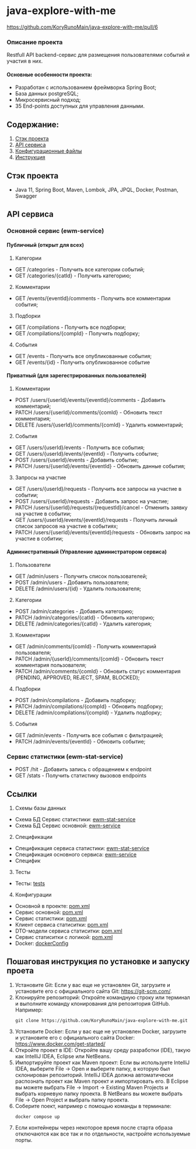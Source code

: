 # java-explore-with-me
https://github.com/KoryRunoMain/java-explore-with-me/pull/6


### Описание проекта
Restfull API backend-сервис для размещения пользователями событий и участия в них.


#### Основные особенности проекта:
- Разработан с использованием фреймворка Spring Boot;
- База данных postgreSQL;
- Микросервисный подход;
- 35 End-points доступных для управления данными.


## Содержание:
1. [Стэк проекта](#стэк-проекта)
2. [API сервиса](#api-сервиса)
3. [Конфигурационные файлы](#конфигурация)
4. [Инструкция](#пошаговая-инструкция-по-установке-и-запуску-проета)


## Стэк проекта
- Java 11, Spring Boot, Maven, Lombok, JPA, JPQL, Docker, Postman, Swagger

## API сервиса
### Основной сервис (ewm-service)
#### Публичный (открыт для всех)
1. Категории
- GET /categories - Получить все категории событий;
- GET /categories/{catId} - Получить категорию;
2. Комментарии
- GET /events/{eventId}/comments - Получить все комментарии события;
3. Подборки
- GET /compilations - Получить все подборки;
- GET /compilations/{compId} - Получить подборку;
4. События
- GET /events - Получить все опубликованные события;
- GET /events/{id} - Получить опубликованное событие

#### Приватный (для зарегестрированных пользователей)
1. Комментарии
- POST /users/{userId}/events/{eventId}/comments - Добавить комментарий;
- PATCH /users/{userId}/comments/{comId} - Обновить текст комментария;
- DELETE /users/{userId}/comments/{comId} - Удалить комментарий;
2. События
- GET /users/{userId}/events - Получить все события;
- GET /users/{userId}/events/{eventId} - Получить событие;
- POST /users/{userId}/events - Добавить событие;
- PATCH /users/{userId}/events/{eventId} - Обновить данные события;
3. Запросы на участие
- GET /users/{userId}/requests - Получить все запросы на участие в событии;
- POST /users/{userId}/requests - Добавить запрос на участие;
- PATCH /users/{userId}/requests/{requestId}/cancel - Отменить заявку на участие в событии;
- GET /users/{userId}/events/{eventId}/requests - Получить личный список запросов на участие в событиях;
- PATCH /users/{userId}/events/{eventId}/requests - Обновить запрос на участие в собитии;

#### Административный (Управление администратором сервиса)
1. Пользователи
- GET /admin/users - Получить список пользователей;
- POST /admin/users - Добавить пользователя;
- DELETE /admin/users/{id} - Удалить пользователя;
2. Категории
- POST /admin/categories - Добавить категорию;
- PATCH /admin/categories/{catId} - Обновить категорию;
- DELETE /admin/categories/{catId} - Удалить категория;
3. Комментарии
- GET /admin/comments/{comId} - Получить комментарий пользователя;
- PATCH /admin/{userId}/comments/{comId} - Обновить текст комментария пользователя;
- PATCH /admin/comments/{comId} - Обновить статус комментария (PENDING, APPROVED, REJECT, SPAM, BLOCKED);
4. Подборки
- POST /admin/compilations - Добавить подборку;
- PATCH /admin/compilations/{compId} - Обновить подборку;
- DELETE /admin/compilations/{compId} - Удалить подборку;
5. События
- GET /admin/events - Получить все события с фильтрацией;
- PATCH /admin/events/{eventId} - Обновить событие;

### Сервис статистики (ewm-stat-service)
- POST /hit - Добавить запись с обращением к endpoint
- GET /stats - Получить статистику вызовов endpoints
 
## Ссылки
1. Схемы базы данных
- Схема БД Сервис статистики: [ewm-stat-service](ewm-stat-service/stat-service/src/main/resources/schema.sql)
- Схема БД Сервис основной: [ewm-service](ewm-service/src/main/resources/schema.sql)
2. Спецификации
- Cпецификация сервиса статистики: [ewm-stat-service](ewm-stats-service-spec.json)
- Cпецификация основного сервиса: [ewm-service](ewm-main-service-spec.json)
- Специфик
3. Тесты
- Тесты: [tests](postman)
4. Конфигурации
- Основной в проекте: [pom.xml](pom.xml)
- Сервис основной: [pom.xml](ewm-service/pom.xml)
- Сервис статистики: [pom.xml](ewm-stat-service/pom.xml)
- Клиент сервиса статиситки: [pom.xml](ewm-stat-service/stat-client/pom.xml)
- DTO-модели сервиса статиситки: [pom.xml](ewm-stat-service/stat-dto/pom.xml)
- Сервис статиситки с логикой: [pom.xml](ewm-stat-service/stat-service/pom.xml)
- Docker: [dockerConfig](docker-compose.yml)


## Пошаговая инструкция по установке и запуску проета
1. Установите Git: Если у вас еще не установлен Git, загрузите и установите его с официального сайта
   Git: https://git-scm.com/.
2. Клонируйте репозиторий: Откройте командную строку или терминал и выполните команду клонирования для репозитория
   GitHub. Например:
    ```
    git clone https://github.com/KoryRunoMain/java-explore-with-me.git
    ```
3. Установите Docker: Если у вас еще не установлен Docker, загрузите и установите его с официального сайта
   Docker: https://www.docker.com/get-started/
3. Откройте проект в IDE: Откройте вашу среду разработки (IDE), такую как IntelliJ IDEA, Eclipse или NetBeans.
4. Импортируйте проект как Maven проект: Если вы используете IntelliJ IDEA,
   выберите File -> Open и выберите папку, в которую был склонирован репозиторий.
   IntelliJ IDEA должна автоматически распознать проект как Maven проект и импортировать его.
   В Eclipse вы можете выбрать File -> Import -> Existing Maven Projects и выбрать корневую папку проекта.
   В NetBeans вы можете выбрать File -> Open Project и выбрать папку проекта.
5. Соберите поект, например с помощью команды в терминале:
    ```
    docker compose up
    ```
6. Если контейнеры через некоторое время после старта образа отключаются как все так и по отдельности,
   настройте используемые порты.
